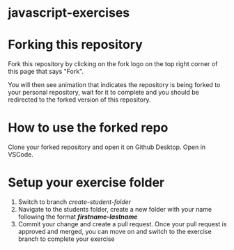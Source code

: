 # javascript-exercises

# Forking this repository
Fork this repository by clicking on the fork logo on the top right corner of this page that says "Fork". 

You will then see animation that indicates the repository is being forked to your personal repository, wait for it to complete and you should be redirected to the forked version of this repository. 

# How to use the forked repo
Clone your forked repository and open it on Github Desktop. Open in VSCode.

# Setup your exercise folder
1. Switch to branch *create-student-folder*
2. Navigate to the students folder, create a new folder with your name following the format
    **_firstname-lastname_**
3. Commit your change and create a pull request. Once your pull request is approved and merged, you can move on and switch to the exercise branch to complete your exercise
